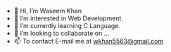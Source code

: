 - 👋 Hi, I’m Waseem Khan
- 👀 I’m interested in Web Development.
- 🌱 I’m currently learning C Language.
- 💞️ I’m looking to collaborate on ...
- 📫 To contact E-mail me at wkhan5563@gmail.com

<!---
wkhanryzen9/wkhanryzen9 is a ✨ special ✨ repository because its `README.md` (this file) appears on your GitHub profile.
You can click the Preview link to take a look at your changes.
--->
